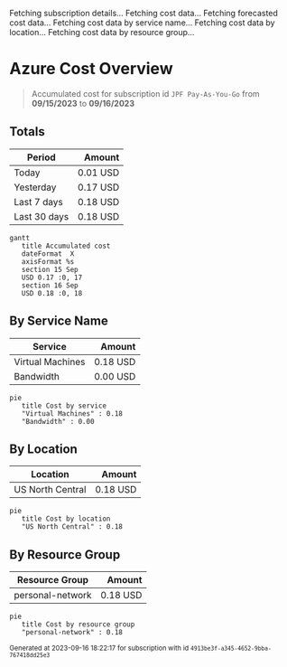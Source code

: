 Fetching subscription details...
Fetching cost data...
Fetching forecasted cost data...
Fetching cost data by service name...
Fetching cost data by location...
Fetching cost data by resource group...
# Azure Cost Overview

> Accumulated cost for subscription id `JPF Pay-As-You-Go` from **09/15/2023** to **09/16/2023**

## Totals

|Period|Amount|
|---|---:|
|Today|0.01 USD|
|Yesterday|0.17 USD|
|Last 7 days|0.18 USD|
|Last 30 days|0.18 USD|

```mermaid
gantt
   title Accumulated cost
   dateFormat  X
   axisFormat %s
   section 15 Sep
   USD 0.17 :0, 17
   section 16 Sep
   USD 0.18 :0, 18
```

## By Service Name

|Service|Amount|
|---|---:|
|Virtual Machines|0.18 USD|
|Bandwidth|0.00 USD|

```mermaid
pie
   title Cost by service
   "Virtual Machines" : 0.18
   "Bandwidth" : 0.00
```

## By Location

|Location|Amount|
|---|---:|
|US North Central|0.18 USD|

```mermaid
pie
   title Cost by location
   "US North Central" : 0.18
```

## By Resource Group

|Resource Group|Amount|
|---|---:|
|personal-network|0.18 USD|

```mermaid
pie
   title Cost by resource group
   "personal-network" : 0.18
```

<sup>Generated at 2023-09-16 18:22:17 for subscription with id `4913be3f-a345-4652-9bba-767418dd25e3`</sup>
